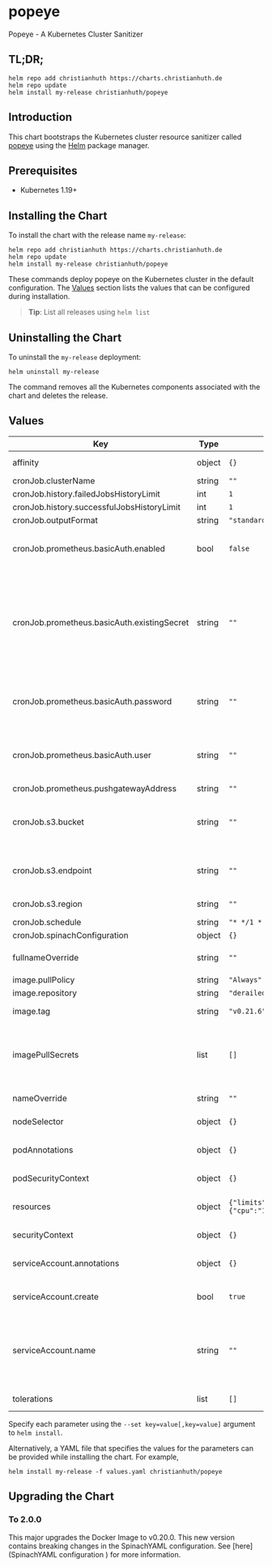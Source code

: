 # popeye

Popeye - A Kubernetes Cluster Sanitizer

## TL;DR;

```console
helm repo add christianhuth https://charts.christianhuth.de
helm repo update
helm install my-release christianhuth/popeye
```

## Introduction

This chart bootstraps the Kubernetes cluster resource sanitizer called [popeye](https://github.com/derailed/popeye) using the [Helm](https://helm.sh) package manager.

## Prerequisites

- Kubernetes 1.19+

## Installing the Chart

To install the chart with the release name `my-release`:

```console
helm repo add christianhuth https://charts.christianhuth.de
helm repo update
helm install my-release christianhuth/popeye
```

These commands deploy popeye on the Kubernetes cluster in the default configuration. The [Values](#values) section lists the values that can be configured during installation.

> **Tip**: List all releases using `helm list`

## Uninstalling the Chart

To uninstall the `my-release` deployment:

```console
helm uninstall my-release
```

The command removes all the Kubernetes components associated with the chart and deletes the release.

## Values

| Key | Type | Default | Description |
|-----|------|---------|-------------|
| affinity | object | `{}` | Affinity settings for pod assignment |
| cronJob.clusterName | string | `""` |  |
| cronJob.history.failedJobsHistoryLimit | int | `1` |  |
| cronJob.history.successfulJobsHistoryLimit | int | `1` |  |
| cronJob.outputFormat | string | `"standard"` |  |
| cronJob.prometheus.basicAuth.enabled | bool | `false` | Use authentication against Prometheus Pushgateway |
| cronJob.prometheus.basicAuth.existingSecret | string | `""` | Name of existing secret to use for authentication against Prometheus Pushgateway, needs to contain the key pushgateway-password |
| cronJob.prometheus.basicAuth.password | string | `""` | Password for authentication against Prometheus Pushgateway |
| cronJob.prometheus.basicAuth.user | string | `""` | Username for authentication against Prometheus Pushgateway |
| cronJob.prometheus.pushgatewayAddress | string | `""` |  |
| cronJob.s3.bucket | string | `""` | bucket name can be the URI and the bucket name path s3://example-bucket |
| cronJob.s3.endpoint | string | `""` | example endpoint: "https://s3.us-east-1.amazonaws.com" |
| cronJob.s3.region | string | `""` | example region: "us-east-1" |
| cronJob.schedule | string | `"* */1 * * *"` |  |
| cronJob.spinachConfiguration | object | `{}` |  |
| fullnameOverride | string | `""` | String to fully override `"popeye.fullname"` |
| image.pullPolicy | string | `"Always"` | image pull policy |
| image.repository | string | `"derailed/popeye"` | image repository |
| image.tag | string | `"v0.21.6"` | Overrides the image tag |
| imagePullSecrets | list | `[]` | If defined, uses a Secret to pull an image from a private Docker registry or repository. |
| nameOverride | string | `""` | Provide a name in place of `popeye` |
| nodeSelector | object | `{}` | Node labels for pod assignment |
| podAnnotations | object | `{}` | Annotations to be added to exporter pods |
| podSecurityContext | object | `{}` | pod-level security context |
| resources | object | `{"limits":{"cpu":"1000m","memory":"1000Mi"}}` | Resource limits and requests for the headwind pods. |
| securityContext | object | `{}` | container-level security context |
| serviceAccount.annotations | object | `{}` | Annotations to add to the service account |
| serviceAccount.create | bool | `true` | Specifies whether a service account should be created |
| serviceAccount.name | string | `""` | The name of the service account to use. If not set and create is true, a name is generated using the fullname template |
| tolerations | list | `[]` | Toleration labels for pod assignment |

Specify each parameter using the `--set key=value[,key=value]` argument to `helm install`.

Alternatively, a YAML file that specifies the values for the parameters can be provided while installing the chart. For example,

```console
helm install my-release -f values.yaml christianhuth/popeye
```

## Upgrading the Chart

### To 2.0.0

This major upgrades the Docker Image to v0.20.0. This new version contains breaking changes in the SpinachYAML configuration. See [here](SpinachYAML configuration ) for more information.
